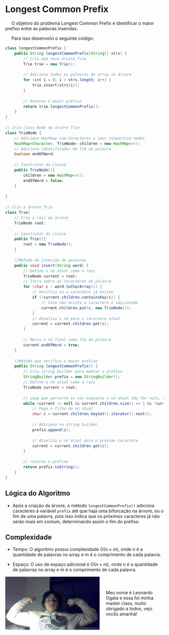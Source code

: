 # Longest Common Prefix

&nbsp;&nbsp;&nbsp;&nbsp; O objetivo do problema Longest Common Prefix é identificar o maior prefixo entre as palavras inseridas.

&nbsp;&nbsp;&nbsp;&nbsp; Para isso desenvolvi o seguinte código: 

```java
class longestCommonPrefix {
    public String longestCommonPrefix(String[] strs) {
        // Cria uma nova árvore Trie
        Trie trie = new Trie();

        // Adiciona todos as palavras do array na árvore
        for (int i = 0; i < strs.length; i++) {
            trie.insert(strs[i]);
        }

        // Retorna o maior prefixo
        return trie.longestCommonPrefix();
    }
}

// Cria class Node da árvore Trie
class TrieNode {
    // Adiciona Hashmap com Caracteres e seus respectivo nodes
    HashMap<Character, TrieNode> children = new HashMap<>();
    // Adiciona identificador de fim da palavra
    boolean endOfWord;

    // Construtor da classe
    public TrieNode(){
        children = new HashMap<>();
        endOfWord = false;
    }
    
}

// Cria a árvore Trie
class Trie{
    // Cria a raiz da árvore
    TrieNode root;

    // Construtor da classe
    public Trie(){
        root = new TrieNode();
    }

    //Método de inserção de palavras
    public void insert(String word) {
        // Define o nó atual como a raiz
        TrieNode current = root;
        // Itera sobre os caracteres da palavra
        for (char c : word.toCharArray()) {
            // Verifica se o caractere já existe
            if (!current.children.containsKey(c)) {
                // Caso não exista o caractere é adicionado
                current.children.put(c, new TrieNode());
            }
            // Atualiza o nó para o caractere atual
            current = current.children.get(c);
        }

        // Marca o nó final como fim da palavra
        current.endOfWord = true;
    }

    //Método que verifica o maior prefixo
    public String longestCommonPrefix() {
        // Cria string builder para montar o prefixo
        StringBuilder prefix = new StringBuilder();
        // Define o nó atual como a raiz
        TrieNode current = root;
    
        // Loop que percorre os nós enquanto o nó atual não for nulo, tiver exatamente um filho e não for o final de uma palavra
        while (current != null && current.children.size() == 1 && !current.endOfWord) {
            // Pega o filho do nó atual
            char c = current.children.keySet().iterator().next();
            
            // Adiciona no string builder
            prefix.append(c);
            
            // Atualiza o nó atual para o próximo caractere 
            current = current.children.get(c);
        }

        // retorna o prefixo
        return prefix.toString();
    }
}
```

## Lógica do Algoritmo
- Após a criação da árvore, o método `longestCommonPrefix()` adiciona caracteres à variável `prefix` até que haja uma bifurcação na árvore, ou o fim de uma palavra, pois isso indica que os próximos caracteres já não serão mais em comum, determinando assim o fim do prefixo.    

## Complexidade
- Tempo: O algoritmo possui complexidade O(${n \times m}$), onde n é a quantidade de palavras no array e m é o comprimento de cada palavra.

- Espaço: O uso de espaço adicional é O(${n \times m}$), onde n é a quantidade de palavras no array e m é o comprimento de cada palavra.

<div style="display: flex; align-items: center; justify-content: center;">
    <img src="leoogata4.jpg" alt="leoogata" style="width: 300px; height: auto; margin-right: 20px;">
    <div>
        <p>Meu nome é Leonardo Ogata e essa foi minha master class, muito obrigado a todos, vejo vocês amanhã!</p>
    </div>
</div>

